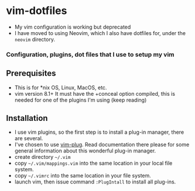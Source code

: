 # vim-dotfiles
- My vim configuration is working but deprecated
- I have moved to using Neovim, which I also have dotfiles for, under the `neovim` directory.

### Configuration, plugins, dot files that I use to setup my vim 

## Prerequisites
- This is for *nix OS, Linux, MacOS, etc.
- vim version 8.1+
It must have the +conceal option compiled, this is needed for one of the
plugins I'm using (keep reading) 

## Installation
- I use vim plugins, so the first step is to install a plug-in manager, there are several.
- I've chosen to use [vim-plug](https://github.com/junegunn/vim-plug). Read
documentation there please for some general information about this wonderful plug-in manager.
- create directory `~/.vim`
- copy `~/.vim/mappings.vim` into the same location in your local file system.
- copy `~/.vimrc` into the same location in your file system.
- launch vim, then issue command `:PlugIntall` to install all plug-ins. 
